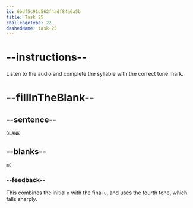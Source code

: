 ```yaml
---
id: 6bdf5c91d562f4adf84a6a5b
title: Task 25
challengeType: 22
dashedName: task-25
---
```


<!-- (Audio) A: mù -->

# --instructions--

Listen to the audio and complete the syllable with the correct tone mark.

# --fillInTheBlank--

## --sentence--

`BLANK`

## --blanks--

`mù`

### --feedback--

This combines the initial `m` with the final `u`, and uses the fourth tone, which falls sharply.
